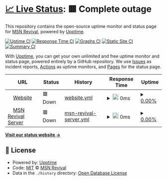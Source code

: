 # [📈 Live Status](https://MSN-Revival.github.io//msnrevival-status): <!--live status--> **🟥 Complete outage**

This repository contains the open-source uptime monitor and status page for [MSN Revival](https://MSN-Revival.github.io//msnrevival-status), powered by [Upptime](https://github.com/upptime/upptime).

[![Uptime CI](https://github.com/MSN-Revival//msnrevival-status/workflows/Uptime%20CI/badge.svg)](https://github.com/MSN-Revival//msnrevival-status/actions?query=workflow%3A%22Uptime+CI%22)
[![Response Time CI](https://github.com/MSN-Revival//msnrevival-status/workflows/Response%20Time%20CI/badge.svg)](https://github.com/MSN-Revival//msnrevival-status/actions?query=workflow%3A%22Response+Time+CI%22)
[![Graphs CI](https://github.com/MSN-Revival//msnrevival-status/workflows/Graphs%20CI/badge.svg)](https://github.com/MSN-Revival//msnrevival-status/actions?query=workflow%3A%22Graphs+CI%22)
[![Static Site CI](https://github.com/MSN-Revival//msnrevival-status/workflows/Static%20Site%20CI/badge.svg)](https://github.com/MSN-Revival//msnrevival-status/actions?query=workflow%3A%22Static+Site+CI%22)
[![Summary CI](https://github.com/MSN-Revival//msnrevival-status/workflows/Summary%20CI/badge.svg)](https://github.com/MSN-Revival//msnrevival-status/actions?query=workflow%3A%22Summary+CI%22)

With [Upptime](https://upptime.js.org), you can get your own unlimited and free uptime monitor and status page, powered entirely by a GitHub repository. We use [Issues](https://github.com/MSN-Revival//msnrevival-status/issues) as incident reports, [Actions](https://github.com/MSN-Revival//msnrevival-status/actions) as uptime monitors, and [Pages](https://MSN-Revival.github.io//msnrevival-status) for the status page.

<!--start: status pages-->
<!-- This summary is generated by Upptime (https://github.com/upptime/upptime) -->
<!-- Do not edit this manually, your changes will be overwritten -->
<!-- prettier-ignore -->
| URL | Status | History | Response Time | Uptime |
| --- | ------ | ------- | ------------- | ------ |
| <img alt="" src="https://icons.duckduckgo.com/ip3/msnrevival.repl.co.ico" height="13"> [Website](https://msnrevival.repl.co) | 🟥 Down | [website.yml](https://github.com/MSN-Revival/msnrevival-status/commits/HEAD/history/website.yml) | <details><summary><img alt="Response time graph" src="./graphs/website/response-time-week.png" height="20"> 0ms</summary><br><a href="https://MSN-Revival.github.io//msnrevival-status/history/website"><img alt="Response time 371" src="https://img.shields.io/endpoint?url=https%3A%2F%2Fraw.githubusercontent.com%2FMSN-Revival%2Fmsnrevival-status%2FHEAD%2Fapi%2Fwebsite%2Fresponse-time.json"></a><br><a href="https://MSN-Revival.github.io//msnrevival-status/history/website"><img alt="24-hour response time 0" src="https://img.shields.io/endpoint?url=https%3A%2F%2Fraw.githubusercontent.com%2FMSN-Revival%2Fmsnrevival-status%2FHEAD%2Fapi%2Fwebsite%2Fresponse-time-day.json"></a><br><a href="https://MSN-Revival.github.io//msnrevival-status/history/website"><img alt="7-day response time 0" src="https://img.shields.io/endpoint?url=https%3A%2F%2Fraw.githubusercontent.com%2FMSN-Revival%2Fmsnrevival-status%2FHEAD%2Fapi%2Fwebsite%2Fresponse-time-week.json"></a><br><a href="https://MSN-Revival.github.io//msnrevival-status/history/website"><img alt="30-day response time 0" src="https://img.shields.io/endpoint?url=https%3A%2F%2Fraw.githubusercontent.com%2FMSN-Revival%2Fmsnrevival-status%2FHEAD%2Fapi%2Fwebsite%2Fresponse-time-month.json"></a><br><a href="https://MSN-Revival.github.io//msnrevival-status/history/website"><img alt="1-year response time 385" src="https://img.shields.io/endpoint?url=https%3A%2F%2Fraw.githubusercontent.com%2FMSN-Revival%2Fmsnrevival-status%2FHEAD%2Fapi%2Fwebsite%2Fresponse-time-year.json"></a></details> | <details><summary><a href="https://MSN-Revival.github.io//msnrevival-status/history/website">0.00%</a></summary><a href="https://MSN-Revival.github.io//msnrevival-status/history/website"><img alt="All-time uptime 38.08%" src="https://img.shields.io/endpoint?url=https%3A%2F%2Fraw.githubusercontent.com%2FMSN-Revival%2Fmsnrevival-status%2FHEAD%2Fapi%2Fwebsite%2Fuptime.json"></a><br><a href="https://MSN-Revival.github.io//msnrevival-status/history/website"><img alt="24-hour uptime 0.00%" src="https://img.shields.io/endpoint?url=https%3A%2F%2Fraw.githubusercontent.com%2FMSN-Revival%2Fmsnrevival-status%2FHEAD%2Fapi%2Fwebsite%2Fuptime-day.json"></a><br><a href="https://MSN-Revival.github.io//msnrevival-status/history/website"><img alt="7-day uptime 0.00%" src="https://img.shields.io/endpoint?url=https%3A%2F%2Fraw.githubusercontent.com%2FMSN-Revival%2Fmsnrevival-status%2FHEAD%2Fapi%2Fwebsite%2Fuptime-week.json"></a><br><a href="https://MSN-Revival.github.io//msnrevival-status/history/website"><img alt="30-day uptime 1.38%" src="https://img.shields.io/endpoint?url=https%3A%2F%2Fraw.githubusercontent.com%2FMSN-Revival%2Fmsnrevival-status%2FHEAD%2Fapi%2Fwebsite%2Fuptime-month.json"></a><br><a href="https://MSN-Revival.github.io//msnrevival-status/history/website"><img alt="1-year uptime 0.00%" src="https://img.shields.io/endpoint?url=https%3A%2F%2Fraw.githubusercontent.com%2FMSN-Revival%2Fmsnrevival-status%2FHEAD%2Fapi%2Fwebsite%2Fuptime-year.json"></a></details>
| <img alt="" src="https://icons.duckduckgo.com/ip3/server.msnrevival.tk.ico" height="13"> [MSN Revival Server](https://server.msnrevival.tk) | 🟥 Down | [msn-revival-server.yml](https://github.com/MSN-Revival/msnrevival-status/commits/HEAD/history/msn-revival-server.yml) | <details><summary><img alt="Response time graph" src="./graphs/msn-revival-server/response-time-week.png" height="20"> 0ms</summary><br><a href="https://MSN-Revival.github.io//msnrevival-status/history/msn-revival-server"><img alt="Response time 0" src="https://img.shields.io/endpoint?url=https%3A%2F%2Fraw.githubusercontent.com%2FMSN-Revival%2Fmsnrevival-status%2FHEAD%2Fapi%2Fmsn-revival-server%2Fresponse-time.json"></a><br><a href="https://MSN-Revival.github.io//msnrevival-status/history/msn-revival-server"><img alt="24-hour response time 0" src="https://img.shields.io/endpoint?url=https%3A%2F%2Fraw.githubusercontent.com%2FMSN-Revival%2Fmsnrevival-status%2FHEAD%2Fapi%2Fmsn-revival-server%2Fresponse-time-day.json"></a><br><a href="https://MSN-Revival.github.io//msnrevival-status/history/msn-revival-server"><img alt="7-day response time 0" src="https://img.shields.io/endpoint?url=https%3A%2F%2Fraw.githubusercontent.com%2FMSN-Revival%2Fmsnrevival-status%2FHEAD%2Fapi%2Fmsn-revival-server%2Fresponse-time-week.json"></a><br><a href="https://MSN-Revival.github.io//msnrevival-status/history/msn-revival-server"><img alt="30-day response time 0" src="https://img.shields.io/endpoint?url=https%3A%2F%2Fraw.githubusercontent.com%2FMSN-Revival%2Fmsnrevival-status%2FHEAD%2Fapi%2Fmsn-revival-server%2Fresponse-time-month.json"></a><br><a href="https://MSN-Revival.github.io//msnrevival-status/history/msn-revival-server"><img alt="1-year response time 0" src="https://img.shields.io/endpoint?url=https%3A%2F%2Fraw.githubusercontent.com%2FMSN-Revival%2Fmsnrevival-status%2FHEAD%2Fapi%2Fmsn-revival-server%2Fresponse-time-year.json"></a></details> | <details><summary><a href="https://MSN-Revival.github.io//msnrevival-status/history/msn-revival-server">0.00%</a></summary><a href="https://MSN-Revival.github.io//msnrevival-status/history/msn-revival-server"><img alt="All-time uptime 0.00%" src="https://img.shields.io/endpoint?url=https%3A%2F%2Fraw.githubusercontent.com%2FMSN-Revival%2Fmsnrevival-status%2FHEAD%2Fapi%2Fmsn-revival-server%2Fuptime.json"></a><br><a href="https://MSN-Revival.github.io//msnrevival-status/history/msn-revival-server"><img alt="24-hour uptime 0.00%" src="https://img.shields.io/endpoint?url=https%3A%2F%2Fraw.githubusercontent.com%2FMSN-Revival%2Fmsnrevival-status%2FHEAD%2Fapi%2Fmsn-revival-server%2Fuptime-day.json"></a><br><a href="https://MSN-Revival.github.io//msnrevival-status/history/msn-revival-server"><img alt="7-day uptime 0.00%" src="https://img.shields.io/endpoint?url=https%3A%2F%2Fraw.githubusercontent.com%2FMSN-Revival%2Fmsnrevival-status%2FHEAD%2Fapi%2Fmsn-revival-server%2Fuptime-week.json"></a><br><a href="https://MSN-Revival.github.io//msnrevival-status/history/msn-revival-server"><img alt="30-day uptime 1.38%" src="https://img.shields.io/endpoint?url=https%3A%2F%2Fraw.githubusercontent.com%2FMSN-Revival%2Fmsnrevival-status%2FHEAD%2Fapi%2Fmsn-revival-server%2Fuptime-month.json"></a><br><a href="https://MSN-Revival.github.io//msnrevival-status/history/msn-revival-server"><img alt="1-year uptime 0.00%" src="https://img.shields.io/endpoint?url=https%3A%2F%2Fraw.githubusercontent.com%2FMSN-Revival%2Fmsnrevival-status%2FHEAD%2Fapi%2Fmsn-revival-server%2Fuptime-year.json"></a></details>

<!--end: status pages-->

[**Visit our status website →**](https://MSN-Revival.github.io//msnrevival-status)

## 📄 License

- Powered by: [Upptime](https://github.com/upptime/upptime)
- Code: [MIT](./LICENSE) © [MSN Revival](https://MSN-Revival.github.io//msnrevival-status)
- Data in the `./history` directory: [Open Database License](https://opendatacommons.org/licenses/odbl/1-0/)
